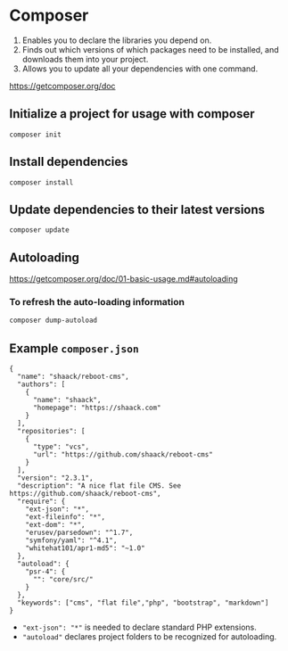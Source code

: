 # Composer

1. Enables you to declare the libraries you depend on. 
2. Finds out which versions of which packages need to be installed, and downloads them into your project. 
3. Allows you to update all your dependencies with one command.

https://getcomposer.org/doc

## Initialize a project for usage with composer

    composer init

## Install dependencies

    composer install

## Update dependencies to their latest versions

    composer update

## Autoloading

https://getcomposer.org/doc/01-basic-usage.md#autoloading

### To refresh the auto-loading information 

```bash
composer dump-autoload
```

## Example `composer.json`

```
{
  "name": "shaack/reboot-cms",
  "authors": [
    {
      "name": "shaack",
      "homepage": "https://shaack.com"
    }
  ],
  "repositories": [
    {
      "type": "vcs",
      "url": "https://github.com/shaack/reboot-cms"
    }
  ],
  "version": "2.3.1",
  "description": "A nice flat file CMS. See https://github.com/shaack/reboot-cms",
  "require": {
    "ext-json": "*",
    "ext-fileinfo": "*",
    "ext-dom": "*",
    "erusev/parsedown": "^1.7",
    "symfony/yaml": "^4.1",
    "whitehat101/apr1-md5": "~1.0"
  },
  "autoload": {
    "psr-4": {
      "": "core/src/"
    }
  },
  "keywords": ["cms", "flat file","php", "bootstrap", "markdown"]
}
```

- `"ext-json": "*"` is needed to declare standard PHP extensions.
- `"autoload"` declares project folders to be recognized for autoloading.